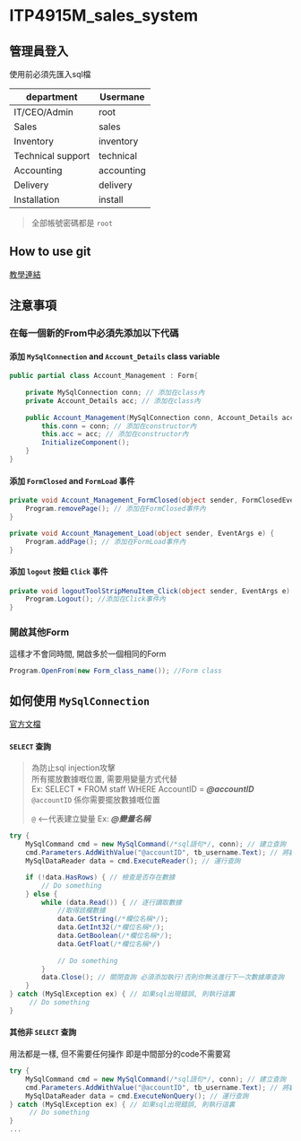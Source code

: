 ITP4915M_sales_system
===
管理員登入
---
使用前必須先匯入sql檔

|department        | Usermane|
|---|---|
IT/CEO/Admin      | root
Sales             | sales
Inventory         | inventory
Technical support | technical
Accounting        | accounting
Delivery          | delivery
Installation      | install

> 全部帳號密碼都是 `root`

How to use git
---
[教學連結](How-To-Use-Git.md)

注意事項
---
### 在每一個新的From中必須先添加以下代碼
#### 添加 `MySqlConnection` and `Account_Details` class variable
```c#
public partial class Account_Management : Form{
        
    private MySqlConnection conn; // 添加在class內
    private Account_Details acc; // 添加在class內
        
    public Account_Management(MySqlConnection conn, Account_Details acc){ // (MySqlConnection conn, Account_Details acc)添加在constructor傳入變量內
        this.conn = conn; // 添加在constructor內
        this.acc = acc; // 添加在constructor內
        InitializeComponent();
    }
}
```
#### 添加 `FormClosed` and `FormLoad` 事件
```c#
private void Account_Management_FormClosed(object sender, FormClosedEventArgs e) {
    Program.removePage(); // 添加在FormClosed事件內
}

private void Account_Management_Load(object sender, EventArgs e) {
    Program.addPage(); // 添加在FormLoad事件內
}
```
#### 添加 `logout` 按鈕 `Click` 事件
```c#
private void logoutToolStripMenuItem_Click(object sender, EventArgs e) {
    Program.Logout(); //添加在Click事件內
}
```
### 開啟其他Form
這樣才不會同時間, 開啟多於一個相同的Form
```c#
Program.OpenFrom(new Form_class_name()); //Form class
```
如何使用 `MySqlConnection`
---
[官方文檔](https://dev.mysql.com/doc/connector-net/en/connector-net-tutorials.html)
#### `SELECT` 查詢
> 為防止sql injection攻擊<br>
> 所有擺放數據嘅位置, 需要用變量方式代替<br>
> Ex: SELECT * FROM staff WHERE AccountID = ***@accountID***<br>
> `@accountID` 係你需要擺放數據嘅位置<br>
> 
> `@` <--代表建立變量 Ex: ***@變量名稱***

```c#
try {
    MySqlCommand cmd = new MySqlCommand(/*sql語句*/, conn); // 建立查詢 
    cmd.Parameters.AddWithValue("@accountID", tb_username.Text); // 將數據放入變量
    MySqlDataReader data = cmd.ExecuteReader(); // 運行查詢

    if (!data.HasRows) { // 檢查是否存在數據
        // Do something 
    } else {
        while (data.Read()) { // 逐行讀取數據
            //取得該欄數據
            data.GetString(/*欄位名稱*/); 
            data.GetInt32(/*欄位名稱*/);
            data.GetBoolean(/*欄位名稱*/);
            data.GetFloat(/*欄位名稱*/)
                        
            // Do something
        }
        data.Close(); // 關閉查詢 必須添加執行!否則你無法進行下一次數據庫查詢
    }
} catch (MySqlException ex) { // 如果sql出現錯誤, 則執行這裏
     // Do something 
}
```
#### 其他非 `SELECT` 查詢
用法都是一樣, 但不需要任何操作
即是中間部分的code不需要寫
```C#
try {
    MySqlCommand cmd = new MySqlCommand(/*sql語句*/, conn); // 建立查詢 
    cmd.Parameters.AddWithValue("@accountID", tb_username.Text); // 將數據放入變量
    MySqlDataReader data = cmd.ExecuteNonQuery(); // 運行查詢
} catch (MySqlException ex) { // 如果sql出現錯誤, 則執行這裏
     // Do something 
}
...
```
